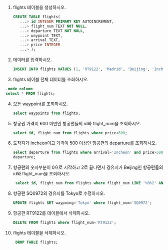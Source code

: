1. flights 테이블을 생성하시오.

   ```SQL
   CREATE TABLE flights(
      ...> id INTEGER PRIMARY KEY AUTOINCREMENT,
      ...> flight_num TEXT NOT NULL,
      ...> departure TEXT NOT NULL,
      ...> waypoint TEXT,
      ...> arrival TEXT,
      ...> price INTEGER
      ...> );
   ```

   

2. 데이터를 입력하시오.

   ```sql
   INSERT INTO flights VAlUES (1, 'RT9122', 'Madrid', 'Beijing', 'Incheon', 200),(2, 'XZ0352', 'LA', 'Moscow', 'Incheon', 800),(3, 'SQ0972', 'London', 'Beijing', 'Sydney', 500) ;
   ```

   

3.  flights 테이블 전체 데이터를 조회하시오.

   ```SQL
   .mode column
   select * FROM flights;
   ```

   

4. 모든 waypoint를 조회하시오.

   ```SQL
   select waypoints from flights;
   ```

   

5. 항공권 가격이 600 미만인 항공편들의 id와 flight_num을 조회하시오.

   ```SQL
   select id, flight_num from flights where price<600;
   ```

   

6. 도착지가 Incheon이고 가격이 500 이상인 항공편의 departure를 조회하시오.

   ```SQL
   select departure from flights where arrival='Incheon' and price>500;
   departure;
   ```

   

7. 항공편의 숫자부분이 0으로 시작하고 2로 끝나면서 경유지가 Beijing인 항공편들의 id와 flight_num을 조회하시오.

   ```SQL
    select id, flight_num from flights where flight_num LIKE '%0%2' AND  waypoint='Beijing';
   ```

   

8. 항공편 SQ0972의 경유지를 Tokyo로 수정하시오.

   ```SQL
   UPDATE flights SET waypoing='Tokyo' where flight_num='SQ0972';
   ```

   

9. 항공편 RT9122를 테이블에서 삭제하시오.

   ```SQL
   DELETE FROM flights where flight_num='RT9122';
   ```

   

10. flights 테이블을 삭제하시오.

    ```SQL
     DROP TABLE flights;  
    ```

    